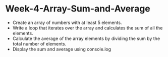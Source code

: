 # Week-4-Array-Sum-and-Average
* Create an array of numbers with at least 5 elements.
* Write a loop that iterates over the array and calculates the sum of all the elements.
* Calculate the average of the array elements by dividing the sum by the total number of elements.
* Display the sum and average using console.log
